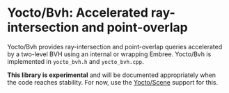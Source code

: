 # Yocto/Bvh: Accelerated ray-intersection and point-overlap

Yocto/Bvh provides ray-intersection and point-overlap queries accelerated
by a two-level BVH using an internal or wrapping Embree.
Yocto/Bvh is implemented in `yocto_bvh.h` and `yocto_bvh.cpp`.

**This library is experimental** and will be documented appropriately when
the code reaches stability.
For now, use the [Yocto/Scene](yocto_scene.md) support for this.

<!--

## Ray-Scene and Closest-Point Queries

Yocto/BVH is a simple implementation of ray intersection and
closest queries using a two-level BVH data structure. We also include
low-level intersection and closet point primitives.
Alternatively the library also support wrapping Intel's Embree.

Yocto/GL provides ray-scene intersection for points, lines, triangles and
quads accelerated by a two-level BVH data structure. Our BVH is written for
minimal code and not maximum speed, but still gives reasonable results. We
suggest the use of Intel's Embree as a more efficient alternative.

In Yocto/Bvh, shapes are described as collections of indexed primitives
(points/lines/triangles/quads) like the standard triangle mesh used in
real-time graphics. A scene if represented as transformed instances of
shapes. The internal data structure is a two-level BVH, with a BVH for each
shape and one top-level BVH for the whole scene. This design support
instancing for large scenes and easy BVH refitting for interactive
applications.

In these functions triangles are parameterized with uv written
w.r.t the (p1-p0) and (p2-p0) axis respectively. Quads are internally handled
as pairs of two triangles p0,p1,p3 and p2,p3,p1, with the u/v coordinates
of the second triangle corrected as 1-u and 1-v to produce a quad
parametrization where u and v go from 0 to 1. Degenerate quads with p2==p3
represent triangles correctly, an this convention is used throught the
library. This is equivalent to Intel's Embree.

Shape and scene data is not copied from the application to the BVH to
improve memory footprint at the price of convenience. Shape data is
explixitly passed on evey call, while instance data uses callbacks,
since each application has its own conventions for storing those.
To make usage more convenite, we provide `bvh_XXX_data` to hold application
data and convenience wrappers for all functions.

We support working either on the whole scene or on a single shape. In the
description below yoi will see this dual API defined.

1. build the shape/scene BVH with `make_XXX_bvh()`;
2. perform ray-shape intersection with `intersect_XXX_bvh()`
3. perform point overlap queries with `overlap_XXX_bvh()`
4. refit BVH for dynamic applications with `update_XXX_bvh`

-->
